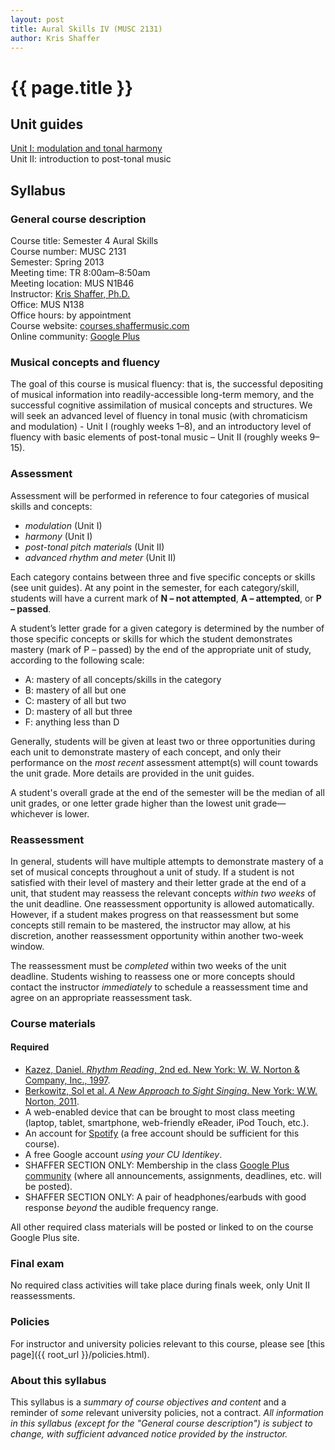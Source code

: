 ```yaml
---
layout: post
title: Aural Skills IV (MUSC 2131)
author: Kris Shaffer
---
```


# {{ page.title }} #

## Unit guides ##

[Unit I: modulation and tonal harmony](as4-unit1.html)  
Unit II: introduction to post-tonal music


## Syllabus ##

### General course description ###

Course title: Semester 4 Aural Skills  
Course number: MUSC 2131  
Semester: Spring 2013  
Meeting time: TR 8:00am–8:50am  
Meeting location: MUS N1B46  
Instructor: [Kris Shaffer, Ph.D.](http://kris.shaffermusic.com)  
Office: MUS N138  
Office hours: by appointment  
Course website: [courses.shaffermusic.com](http://courses.shaffermusic.com/)  
Online community: [Google Plus](https://plus.google.com/communities/112791368773181875400)

### Musical concepts and fluency ###

The goal of this course is musical fluency: that is, the successful depositing of musical information into readily-accessible long-term memory, and the successful cognitive assimilation of musical concepts and structures.
We will seek an advanced level of fluency in tonal music (with chromaticism and modulation) - Unit I (roughly weeks 1–8), and an introductory level of fluency with basic elements of post-tonal music – Unit II (roughly weeks 9–15).

### Assessment ###

Assessment will be performed in reference to four categories of musical skills and concepts: 

- *modulation* (Unit I)  
- *harmony* (Unit I)  
- *post-tonal pitch materials* (Unit II)  
- *advanced rhythm and meter* (Unit II) 

Each category contains between three and five specific concepts or skills (see unit guides). At any point in the semester, for each category/skill, students will have a current mark of **N – not attempted**, **A – attempted**, or **P – passed**.

A student’s letter grade for a given category is determined by the number of those specific concepts or skills for which the student demonstrates mastery (mark of P – passed) by the end of the appropriate unit of study, according to the following scale:

- A: mastery of all concepts/skills in the category  
- B: mastery of all but one  
- C: mastery of all but two  
- D: mastery of all but three  
- F: anything less than D

Generally, students will be given at least two or three opportunities during each unit to demonstrate mastery of each concept, and only their performance on the *most recent* assessment attempt(s) will count towards the unit grade. More details are provided in the unit guides.

A student's overall grade at the end of the semester will be the median of all unit grades, or one letter grade higher than the lowest unit grade—whichever is lower.

### Reassessment ###

In general, students will have multiple attempts to demonstrate mastery of a set of musical concepts throughout a unit of study. If a student is not satisfied with their level of mastery and their letter grade at the end of a unit, that student may reassess the relevant concepts *within two weeks* of the unit deadline. One reassessment opportunity is allowed automatically. However, if a student makes progress on that reassessment but some concepts still remain to be mastered, the instructor may allow, at his discretion, another reassessment opportunity within another two-week window.

The reassessment must be *completed* within two weeks of the unit deadline. Students wishing to reassess one or more concepts should contact the instructor *immediately* to schedule a reassessment time and agree on an appropriate reassessment task.

### Course materials ###

#### Required ####

- [Kazez, Daniel. *Rhythm Reading*, 2nd ed. New York: W. W. Norton & Company, Inc., 1997](http://openlibrary.org/books/OL22213819M/Rhythm_reading).  
- [Berkowitz, Sol et al. *A New Approach to Sight Singing*. New York: W.W. Norton, 2011](http://openlibrary.org/works/OL16010686W/A_new_approach_to_sight_singing).    
- A web-enabled device that can be brought to most class meeting (laptop, tablet, smartphone, web-friendly eReader, iPod Touch, etc.).  
- An account for [Spotify](http://www.spotify.com) (a free account should be sufficient for this course).  
- A free Google account *using your CU Identikey*.  
- SHAFFER SECTION ONLY: Membership in the class [Google Plus community](https://plus.google.com/u/1/communities/112791368773181875400) (where all announcements, assignments, deadlines, etc. will be posted).  
- SHAFFER SECTION ONLY: A pair of headphones/earbuds with good response *beyond* the audible frequency range.

All other required class materials will be posted or linked to on the course Google Plus site.

### Final exam ###

No required class activities will take place during finals week, only Unit II reassessments.

### Policies ###

For instructor and university policies relevant to this course, please see [this page]({{ root_url }}/policies.html).

### About this syllabus ###

This syllabus is a *summary of course objectives and content* and a reminder of *some* relevant university policies, not a contract. *All information in this syllabus (except for the "General course description") is subject to change, with sufficient advanced notice provided by the instructor.*